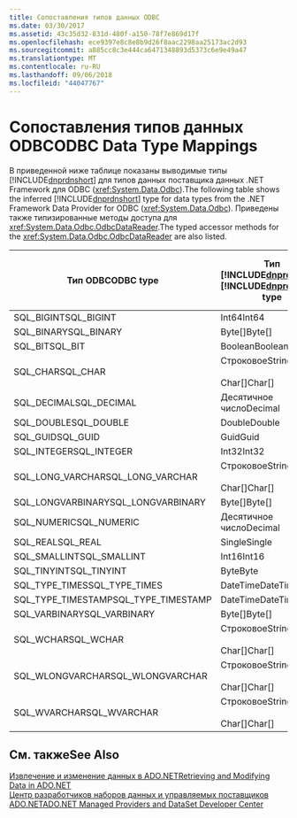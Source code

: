 ```yaml
---
title: Сопоставления типов данных ODBC
ms.date: 03/30/2017
ms.assetid: 43c35d32-831d-480f-a150-78f7e869d17f
ms.openlocfilehash: ece9397e8c8e8b9d26f8aac2298aa25173ac2d93
ms.sourcegitcommit: a885cc8c3e444ca6471348893d5373c6e9e49a47
ms.translationtype: MT
ms.contentlocale: ru-RU
ms.lasthandoff: 09/06/2018
ms.locfileid: "44047767"
---
```

# <a name="odbc-data-type-mappings"></a><span data-ttu-id="ddca1-102">Сопоставления типов данных ODBC</span><span class="sxs-lookup"><span data-stu-id="ddca1-102">ODBC Data Type Mappings</span></span>
<span data-ttu-id="ddca1-103">В приведенной ниже таблице показаны выводимые типы [!INCLUDE[dnprdnshort](../../../../includes/dnprdnshort-md.md)] для типов данных поставщика данных .NET Framework для ODBC (<xref:System.Data.Odbc>).</span><span class="sxs-lookup"><span data-stu-id="ddca1-103">The following table shows the inferred [!INCLUDE[dnprdnshort](../../../../includes/dnprdnshort-md.md)] type for data types from the .NET Framework Data Provider for ODBC (<xref:System.Data.Odbc>).</span></span> <span data-ttu-id="ddca1-104">Приведены также типизированные методы доступа для <xref:System.Data.Odbc.OdbcDataReader>.</span><span class="sxs-lookup"><span data-stu-id="ddca1-104">The typed accessor methods for the <xref:System.Data.Odbc.OdbcDataReader> are also listed.</span></span>  
  
|<span data-ttu-id="ddca1-105">Тип ODBC</span><span class="sxs-lookup"><span data-stu-id="ddca1-105">ODBC type</span></span>|<span data-ttu-id="ddca1-106">Тип [!INCLUDE[dnprdnshort](../../../../includes/dnprdnshort-md.md)]</span><span class="sxs-lookup"><span data-stu-id="ddca1-106">[!INCLUDE[dnprdnshort](../../../../includes/dnprdnshort-md.md)] type</span></span>|<span data-ttu-id="ddca1-107">Типизированный метод доступа [!INCLUDE[dnprdnshort](../../../../includes/dnprdnshort-md.md)]</span><span class="sxs-lookup"><span data-stu-id="ddca1-107">[!INCLUDE[dnprdnshort](../../../../includes/dnprdnshort-md.md)] typed accessor</span></span>|  
|---------------|----------------------------------------------------------------------|--------------------------------------------------------------------------------|  
|<span data-ttu-id="ddca1-108">SQL_BIGINT</span><span class="sxs-lookup"><span data-stu-id="ddca1-108">SQL_BIGINT</span></span>|<span data-ttu-id="ddca1-109">Int64</span><span class="sxs-lookup"><span data-stu-id="ddca1-109">Int64</span></span>|<span data-ttu-id="ddca1-110">GetInt64()</span><span class="sxs-lookup"><span data-stu-id="ddca1-110">GetInt64()</span></span>|  
|<span data-ttu-id="ddca1-111">SQL_BINARY</span><span class="sxs-lookup"><span data-stu-id="ddca1-111">SQL_BINARY</span></span>|<span data-ttu-id="ddca1-112">Byte[]</span><span class="sxs-lookup"><span data-stu-id="ddca1-112">Byte[]</span></span>|<span data-ttu-id="ddca1-113">GetBytes()</span><span class="sxs-lookup"><span data-stu-id="ddca1-113">GetBytes()</span></span>|  
|<span data-ttu-id="ddca1-114">SQL_BIT</span><span class="sxs-lookup"><span data-stu-id="ddca1-114">SQL_BIT</span></span>|<span data-ttu-id="ddca1-115">Boolean</span><span class="sxs-lookup"><span data-stu-id="ddca1-115">Boolean</span></span>|<span data-ttu-id="ddca1-116">GetBoolean()</span><span class="sxs-lookup"><span data-stu-id="ddca1-116">GetBoolean()</span></span>|  
|<span data-ttu-id="ddca1-117">SQL_CHAR</span><span class="sxs-lookup"><span data-stu-id="ddca1-117">SQL_CHAR</span></span>|<span data-ttu-id="ddca1-118">Строковое</span><span class="sxs-lookup"><span data-stu-id="ddca1-118">String</span></span><br /><br /> <span data-ttu-id="ddca1-119">Char[]</span><span class="sxs-lookup"><span data-stu-id="ddca1-119">Char[]</span></span>|<span data-ttu-id="ddca1-120">GetString()</span><span class="sxs-lookup"><span data-stu-id="ddca1-120">GetString()</span></span><br /><br /> <span data-ttu-id="ddca1-121">GetChars()</span><span class="sxs-lookup"><span data-stu-id="ddca1-121">GetChars()</span></span>|  
|<span data-ttu-id="ddca1-122">SQL_DECIMAL</span><span class="sxs-lookup"><span data-stu-id="ddca1-122">SQL_DECIMAL</span></span>|<span data-ttu-id="ddca1-123">Десятичное число</span><span class="sxs-lookup"><span data-stu-id="ddca1-123">Decimal</span></span>|<span data-ttu-id="ddca1-124">GetDecimal()</span><span class="sxs-lookup"><span data-stu-id="ddca1-124">GetDecimal()</span></span>|  
|<span data-ttu-id="ddca1-125">SQL_DOUBLE</span><span class="sxs-lookup"><span data-stu-id="ddca1-125">SQL_DOUBLE</span></span>|<span data-ttu-id="ddca1-126">Double</span><span class="sxs-lookup"><span data-stu-id="ddca1-126">Double</span></span>|<span data-ttu-id="ddca1-127">GetDouble()</span><span class="sxs-lookup"><span data-stu-id="ddca1-127">GetDouble()</span></span>|  
|<span data-ttu-id="ddca1-128">SQL_GUID</span><span class="sxs-lookup"><span data-stu-id="ddca1-128">SQL_GUID</span></span>|<span data-ttu-id="ddca1-129">Guid</span><span class="sxs-lookup"><span data-stu-id="ddca1-129">Guid</span></span>|<span data-ttu-id="ddca1-130">GetGuid()</span><span class="sxs-lookup"><span data-stu-id="ddca1-130">GetGuid()</span></span>|  
|<span data-ttu-id="ddca1-131">SQL_INTEGER</span><span class="sxs-lookup"><span data-stu-id="ddca1-131">SQL_INTEGER</span></span>|<span data-ttu-id="ddca1-132">Int32</span><span class="sxs-lookup"><span data-stu-id="ddca1-132">Int32</span></span>|<span data-ttu-id="ddca1-133">GetInt32()</span><span class="sxs-lookup"><span data-stu-id="ddca1-133">GetInt32()</span></span>|  
|<span data-ttu-id="ddca1-134">SQL_LONG_VARCHAR</span><span class="sxs-lookup"><span data-stu-id="ddca1-134">SQL_LONG_VARCHAR</span></span>|<span data-ttu-id="ddca1-135">Строковое</span><span class="sxs-lookup"><span data-stu-id="ddca1-135">String</span></span><br /><br /> <span data-ttu-id="ddca1-136">Char[]</span><span class="sxs-lookup"><span data-stu-id="ddca1-136">Char[]</span></span>|<span data-ttu-id="ddca1-137">GetString()</span><span class="sxs-lookup"><span data-stu-id="ddca1-137">GetString()</span></span><br /><br /> <span data-ttu-id="ddca1-138">GetChars()</span><span class="sxs-lookup"><span data-stu-id="ddca1-138">GetChars()</span></span>|  
|<span data-ttu-id="ddca1-139">SQL_LONGVARBINARY</span><span class="sxs-lookup"><span data-stu-id="ddca1-139">SQL_LONGVARBINARY</span></span>|<span data-ttu-id="ddca1-140">Byte[]</span><span class="sxs-lookup"><span data-stu-id="ddca1-140">Byte[]</span></span>|<span data-ttu-id="ddca1-141">GetBytes()</span><span class="sxs-lookup"><span data-stu-id="ddca1-141">GetBytes()</span></span>|  
|<span data-ttu-id="ddca1-142">SQL_NUMERIC</span><span class="sxs-lookup"><span data-stu-id="ddca1-142">SQL_NUMERIC</span></span>|<span data-ttu-id="ddca1-143">Десятичное число</span><span class="sxs-lookup"><span data-stu-id="ddca1-143">Decimal</span></span>|<span data-ttu-id="ddca1-144">GetDecimal()</span><span class="sxs-lookup"><span data-stu-id="ddca1-144">GetDecimal()</span></span>|  
|<span data-ttu-id="ddca1-145">SQL_REAL</span><span class="sxs-lookup"><span data-stu-id="ddca1-145">SQL_REAL</span></span>|<span data-ttu-id="ddca1-146">Single</span><span class="sxs-lookup"><span data-stu-id="ddca1-146">Single</span></span>|<span data-ttu-id="ddca1-147">GetFloat()</span><span class="sxs-lookup"><span data-stu-id="ddca1-147">GetFloat()</span></span>|  
|<span data-ttu-id="ddca1-148">SQL_SMALLINT</span><span class="sxs-lookup"><span data-stu-id="ddca1-148">SQL_SMALLINT</span></span>|<span data-ttu-id="ddca1-149">Int16</span><span class="sxs-lookup"><span data-stu-id="ddca1-149">Int16</span></span>|<span data-ttu-id="ddca1-150">GetInt16()</span><span class="sxs-lookup"><span data-stu-id="ddca1-150">GetInt16()</span></span>|  
|<span data-ttu-id="ddca1-151">SQL_TINYINT</span><span class="sxs-lookup"><span data-stu-id="ddca1-151">SQL_TINYINT</span></span>|<span data-ttu-id="ddca1-152">Byte</span><span class="sxs-lookup"><span data-stu-id="ddca1-152">Byte</span></span>|<span data-ttu-id="ddca1-153">GetByte()</span><span class="sxs-lookup"><span data-stu-id="ddca1-153">GetByte()</span></span>|  
|<span data-ttu-id="ddca1-154">SQL_TYPE_TIMES</span><span class="sxs-lookup"><span data-stu-id="ddca1-154">SQL_TYPE_TIMES</span></span>|<span data-ttu-id="ddca1-155">DateTime</span><span class="sxs-lookup"><span data-stu-id="ddca1-155">DateTime</span></span>|<span data-ttu-id="ddca1-156">GetDateTime()</span><span class="sxs-lookup"><span data-stu-id="ddca1-156">GetDateTime()</span></span>|  
|<span data-ttu-id="ddca1-157">SQL_TYPE_TIMESTAMP</span><span class="sxs-lookup"><span data-stu-id="ddca1-157">SQL_TYPE_TIMESTAMP</span></span>|<span data-ttu-id="ddca1-158">DateTime</span><span class="sxs-lookup"><span data-stu-id="ddca1-158">DateTime</span></span>|<span data-ttu-id="ddca1-159">GetDateTime()</span><span class="sxs-lookup"><span data-stu-id="ddca1-159">GetDateTime()</span></span>|  
|<span data-ttu-id="ddca1-160">SQL_VARBINARY</span><span class="sxs-lookup"><span data-stu-id="ddca1-160">SQL_VARBINARY</span></span>|<span data-ttu-id="ddca1-161">Byte[]</span><span class="sxs-lookup"><span data-stu-id="ddca1-161">Byte[]</span></span>|<span data-ttu-id="ddca1-162">GetBytes()</span><span class="sxs-lookup"><span data-stu-id="ddca1-162">GetBytes()</span></span>|  
|<span data-ttu-id="ddca1-163">SQL_WCHAR</span><span class="sxs-lookup"><span data-stu-id="ddca1-163">SQL_WCHAR</span></span>|<span data-ttu-id="ddca1-164">Строковое</span><span class="sxs-lookup"><span data-stu-id="ddca1-164">String</span></span><br /><br /> <span data-ttu-id="ddca1-165">Char[]</span><span class="sxs-lookup"><span data-stu-id="ddca1-165">Char[]</span></span>|<span data-ttu-id="ddca1-166">GetString()</span><span class="sxs-lookup"><span data-stu-id="ddca1-166">GetString()</span></span><br /><br /> <span data-ttu-id="ddca1-167">GetChars()</span><span class="sxs-lookup"><span data-stu-id="ddca1-167">GetChars()</span></span>|  
|<span data-ttu-id="ddca1-168">SQL_WLONGVARCHAR</span><span class="sxs-lookup"><span data-stu-id="ddca1-168">SQL_WLONGVARCHAR</span></span>|<span data-ttu-id="ddca1-169">Строковое</span><span class="sxs-lookup"><span data-stu-id="ddca1-169">String</span></span><br /><br /> <span data-ttu-id="ddca1-170">Char[]</span><span class="sxs-lookup"><span data-stu-id="ddca1-170">Char[]</span></span>|<span data-ttu-id="ddca1-171">GetString()</span><span class="sxs-lookup"><span data-stu-id="ddca1-171">GetString()</span></span><br /><br /> <span data-ttu-id="ddca1-172">GetChars()</span><span class="sxs-lookup"><span data-stu-id="ddca1-172">GetChars()</span></span>|  
|<span data-ttu-id="ddca1-173">SQL_WVARCHAR</span><span class="sxs-lookup"><span data-stu-id="ddca1-173">SQL_WVARCHAR</span></span>|<span data-ttu-id="ddca1-174">Строковое</span><span class="sxs-lookup"><span data-stu-id="ddca1-174">String</span></span><br /><br /> <span data-ttu-id="ddca1-175">Char[]</span><span class="sxs-lookup"><span data-stu-id="ddca1-175">Char[]</span></span>|<span data-ttu-id="ddca1-176">GetString()</span><span class="sxs-lookup"><span data-stu-id="ddca1-176">GetString()</span></span><br /><br /> <span data-ttu-id="ddca1-177">GetChars()</span><span class="sxs-lookup"><span data-stu-id="ddca1-177">GetChars()</span></span>|  
  
## <a name="see-also"></a><span data-ttu-id="ddca1-178">См. также</span><span class="sxs-lookup"><span data-stu-id="ddca1-178">See Also</span></span>  
 [<span data-ttu-id="ddca1-179">Извлечение и изменение данных в ADO.NET</span><span class="sxs-lookup"><span data-stu-id="ddca1-179">Retrieving and Modifying Data in ADO.NET</span></span>](../../../../docs/framework/data/adonet/retrieving-and-modifying-data.md)  
 [<span data-ttu-id="ddca1-180">Центр разработчиков наборов данных и управляемых поставщиков ADO.NET</span><span class="sxs-lookup"><span data-stu-id="ddca1-180">ADO.NET Managed Providers and DataSet Developer Center</span></span>](https://go.microsoft.com/fwlink/?LinkId=217917)

